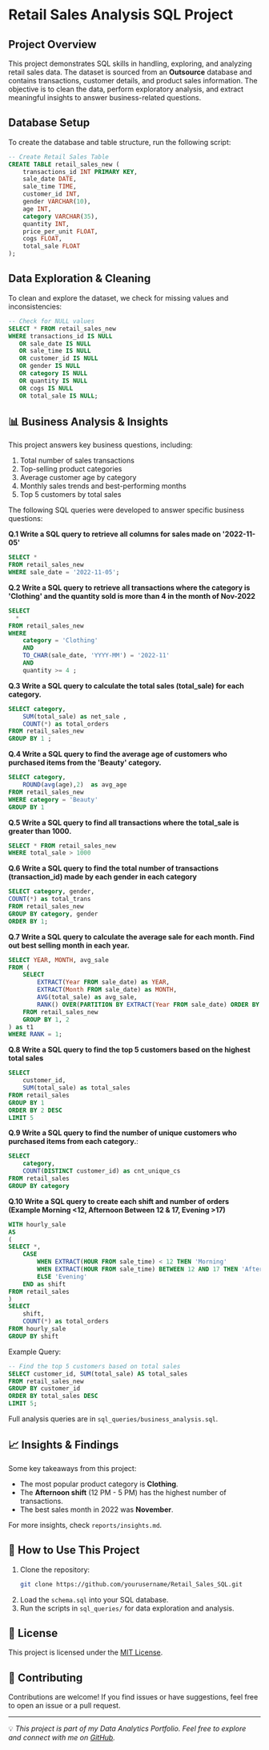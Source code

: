 # Retail Sales Analysis SQL Project

## Project Overview
This project demonstrates SQL skills in handling, exploring, and analyzing retail sales data. The dataset is sourced from an **Outsource** database and contains transactions, customer details, and product sales information. The objective is to clean the data, perform exploratory analysis, and extract meaningful insights to answer business-related questions.

## Database Setup
To create the database and table structure, run the following script:
```sql
-- Create Retail Sales Table
CREATE TABLE retail_sales_new (
    transactions_id INT PRIMARY KEY,
    sale_date DATE,
    sale_time TIME,
    customer_id INT,
    gender VARCHAR(10),
    age INT,
    category VARCHAR(35),
    quantity INT,
    price_per_unit FLOAT,
    cogs FLOAT,
    total_sale FLOAT
);
```

##  Data Exploration & Cleaning
To clean and explore the dataset, we check for missing values and inconsistencies:
```sql
-- Check for NULL values
SELECT * FROM retail_sales_new
WHERE transactions_id IS NULL
   OR sale_date IS NULL
   OR sale_time IS NULL
   OR customer_id IS NULL
   OR gender IS NULL
   OR category IS NULL
   OR quantity IS NULL
   OR cogs IS NULL
   OR total_sale IS NULL;
```

## 📊 Business Analysis & Insights
This project answers key business questions, including:
1. Total number of sales transactions
2. Top-selling product categories
3. Average customer age by category
4. Monthly sales trends and best-performing months
5. Top 5 customers by total sales

The following SQL queries were developed to answer specific business questions:

**Q.1 Write a SQL query to retrieve all columns for sales made on '2022-11-05'**
```sql
SELECT *
FROM retail_sales_new
WHERE sale_date = '2022-11-05';
```

**Q.2 Write a SQL query to retrieve all transactions where the category is 'Clothing' and the quantity sold is more than 4 in the month of Nov-2022**
```sql
SELECT 
  *
FROM retail_sales_new
WHERE 
    category = 'Clothing'
    AND 
    TO_CHAR(sale_date, 'YYYY-MM') = '2022-11'
    AND
    quantity >= 4 ;
```

**Q.3 Write a SQL query to calculate the total sales (total_sale) for each category.**
```sql
SELECT category, 
	SUM(total_sale) as net_sale ,
	COUNT(*) as total_orders
FROM retail_sales_new
GROUP BY 1 ;
```

**Q.4 Write a SQL query to find the average age of customers who purchased items from the 'Beauty' category.**
```sql
SELECT category, 
	ROUND(avg(age),2)  as avg_age
FROM retail_sales_new
WHERE category = 'Beauty' 
GROUP BY 1
```

**Q.5 Write a SQL query to find all transactions where the total_sale is greater than 1000.**
```sql
SELECT * FROM retail_sales_new
WHERE total_sale > 1000
```

**Q.6 Write a SQL query to find the total number of transactions (transaction_id) made by each gender in each category**
```sql
SELECT category, gender,
COUNT(*) as total_trans
FROM retail_sales_new
GROUP BY category, gender 
ORDER BY 1;
```
**Q.7 Write a SQL query to calculate the average sale for each month. Find out best selling month in each year.**
```sql
SELECT YEAR, MONTH, avg_sale
FROM (
    SELECT
        EXTRACT(Year FROM sale_date) as YEAR,
        EXTRACT(Month FROM sale_date) as MONTH,
        AVG(total_sale) as avg_sale,
        RANK() OVER(PARTITION BY EXTRACT(Year FROM sale_date) ORDER BY AVG(total_sale) DESC) as RANK
    FROM retail_sales_new
    GROUP BY 1, 2
) as t1
WHERE RANK = 1;
```

**Q.8 Write a SQL query to find the top 5 customers based on the highest total sales**
```sql
SELECT 
    customer_id,
    SUM(total_sale) as total_sales
FROM retail_sales
GROUP BY 1
ORDER BY 2 DESC
LIMIT 5
```

**Q.9 Write a SQL query to find the number of unique customers who purchased items from each category.**:
```sql
SELECT 
    category,    
    COUNT(DISTINCT customer_id) as cnt_unique_cs
FROM retail_sales
GROUP BY category
```
**Q.10 Write a SQL query to create each shift and number of orders (Example Morning <12, Afternoon Between 12 & 17, Evening >17)**
```sql
WITH hourly_sale
AS
(
SELECT *,
    CASE
        WHEN EXTRACT(HOUR FROM sale_time) < 12 THEN 'Morning'
        WHEN EXTRACT(HOUR FROM sale_time) BETWEEN 12 AND 17 THEN 'Afternoon'
        ELSE 'Evening'
    END as shift
FROM retail_sales
)
SELECT 
    shift,
    COUNT(*) as total_orders    
FROM hourly_sale
GROUP BY shift
```

Example Query:
```sql
-- Find the top 5 customers based on total sales
SELECT customer_id, SUM(total_sale) AS total_sales
FROM retail_sales_new
GROUP BY customer_id
ORDER BY total_sales DESC
LIMIT 5;
```
Full analysis queries are in `sql_queries/business_analysis.sql`.

## 📈 Insights & Findings
Some key takeaways from this project:
- The most popular product category is **Clothing**.
- The **Afternoon shift** (12 PM - 5 PM) has the highest number of transactions.
- The best sales month in 2022 was **November**.

For more insights, check `reports/insights.md`.

## 🚀 How to Use This Project
1. Clone the repository:
   ```sh
   git clone https://github.com/yourusername/Retail_Sales_SQL.git
   ```
2. Load the `schema.sql` into your SQL database.
3. Run the scripts in `sql_queries/` for data exploration and analysis.

## 📜 License
This project is licensed under the [MIT License](LICENSE).

## 🤝 Contributing
Contributions are welcome! If you find issues or have suggestions, feel free to open an issue or a pull request.

---
💡 *This project is part of my Data Analytics Portfolio. Feel free to explore and connect with me on [GitHub](https://github.com/yourusername).*

